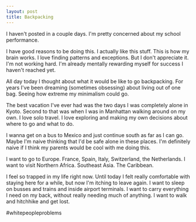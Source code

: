 ```yaml
---
layout: post
title: Backpacking
---
```

I haven't posted in a couple days. I'm pretty concerned about my school performance. 

I have good reasons to be doing this. I actually like this stuff. This is how my brain works. I love finding patterns and exceptions. But I don't appreciate it. I'm not working hard. I'm already mentally rewarding myself for success I haven't reached yet. 

All day today I thought about what it would be like to go backpacking. For years I've been dreaming (sometimes obsessing) about living out of one bag. Seeing how extreme my minimalism could go.

The best vacation I've ever had was the two days I was completely alone in Kyoto. Second to that was when I was in Manhattan walking around on my own. I love solo travel. I love exploring and making my own decisions about where to go and what to do. 

I wanna get on a bus to Mexico and just continue south as far as I can go. Maybe I'm naive thinking that I'd be safe alone in these places. I'm definitely naive if I think my parents would be cool with me doing this. 

I want to go to Europe. France, Spain, Italy, Switzerland, the Netherlands. I want to visit Northern Africa. Southeast Asia. The Caribbean. 

I feel so trapped in my life right now. Until today I felt really comfortable with staying here for a while, but now I'm itching to leave again. I want to sleep on busses and trains and inside airport terminals. I want to carry everything I need on my back, without really needing much of anything. I want to walk and hitchhike and get lost.

 #whitepeopleproblems